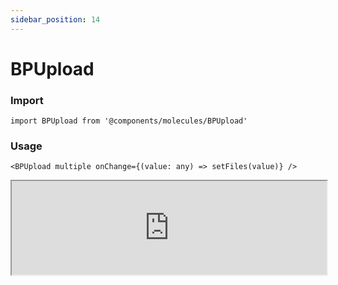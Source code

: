 ```yaml
---
sidebar_position: 14
---
```


#  BPUpload

### Import

```tsx
import BPUpload from '@components/molecules/BPUpload'
```

### Usage 

```tsx
<BPUpload multiple onChange={(value: any) => setFiles(value)} />
```

<iframe width="100%" heigh="200px" src="https://ui-kit.blue-panda.dev/iframe.html?args=&id=molecules-bpupload--basic&viewMode=story" />


### Props 


| Prop | Default | Options |
| ----------- | ----------- | ----------- |
| variant | default | 'default' \| 'inverted' \| 'danger' \| 'cyber' \| 'caution' \| 'success' \| 'primary' \| 'secondary' \| 'accent' \| 'light' \| 'link’ | 
| size | md | 'xxs'  \| 'xs'   \| 's'  \| 'md'  \| 'lg'  \| 'xl' \| 'xxl' 
| outline | false | true \|  false 
| magic | false | true \|  false 
| hoverable | false | true \|  false 
| multiple | false | true \|  false 





Check more colors, statuses and styles at: 
<img src={'/img/sb.png'} style={{width: '15px'}} />

https://ui-kit.blue-panda.dev/?path=/story/molecules-bpupload--basic